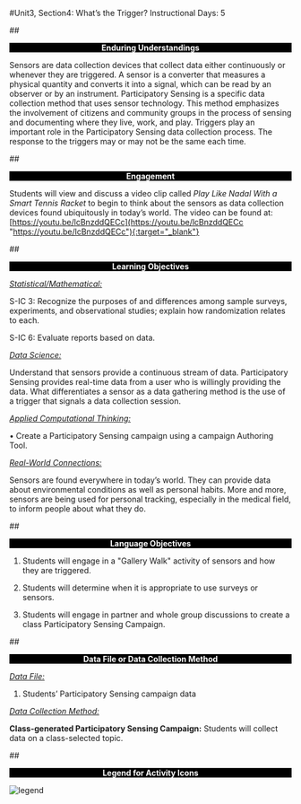#Unit3, Section4: What’s the Trigger?
Instructional Days: 5

##<p style="background: black; color: white; text-align: center;">**Enduring Understandings**</p>
Sensors are data collection devices that collect data either continuously or whenever they are triggered.
A sensor is a converter that measures a physical quantity and converts it into a signal, which can be read
by an observer or by an instrument. Participatory Sensing is a specific data collection method that uses
sensor technology. This method emphasizes the involvement of citizens and community groups in the
process of sensing and documenting where they live, work, and play. Triggers play an important role in
the Participatory Sensing data collection process. The response to the triggers may or may not be the
same each time.

##<p style="background: black; color: white; text-align: center;">**Engagement**</p>
Students will view and discuss a video clip called *Play Like Nadal With a Smart Tennis Racket* to begin to think about the
sensors as data collection devices found ubiquitously in today’s world. The video can be found at:    
[https://youtu.be/lcBnzddQECc](https://youtu.be/lcBnzddQECc "https://youtu.be/lcBnzddQECc"){:target="_blank"}

##<p style="background: black; color: white; text-align: center;">**Learning Objectives**</p>
<ins>*Statistical/Mathematical:*</ins>

S-IC 3: Recognize the purposes of and differences among sample surveys, experiments, and
observational studies; explain how randomization relates to each.

S-IC 6: Evaluate reports based on data.

<ins>*Data Science:*</ins>

Understand that sensors provide a continuous stream of data. Participatory Sensing provides real-time
data from a user who is willingly providing the data. What differentiates a sensor as a data gathering
method is the use of a trigger that signals a data collection session.

<ins>*Applied Computational Thinking:*</ins>

• Create a Participatory Sensing campaign using a campaign Authoring Tool.

<ins>*Real-World Connections:*</ins>

Sensors are found everywhere in today’s world. They can provide data about environmental conditions as
well as personal habits. More and more, sensors are being used for personal tracking, especially in the
medical field, to inform people about what they do.

##<p style="background: black; color: white; text-align: center;">**Language Objectives**</p>
1. Students will engage in a "Gallery Walk" activity of sensors and how they are triggered.

2. Students will determine when it is appropriate to use surveys or sensors.

3. Students will engage in partner and whole group discussions to create a class Participatory Sensing Campaign.

##<p style="background: black; color: white; text-align: center;">**Data File or Data Collection Method**</p>
<ins>*Data File:*</ins>

1. Students’ Participatory Sensing campaign data

<ins>*Data Collection Method:*</ins>

**Class-generated Participatory Sensing Campaign:** Students will collect data on a class-selected topic.

##<p style="background: black; color: white; text-align: center;">**Legend for Activity Icons**</p>
![legend](../img/legend.png)